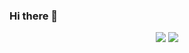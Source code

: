 ### Hi there 👋

<!--

Here are some ideas to get you started:

- 🔭 I’m currently working on ...
- 🌱 I’m currently learning ...
- 👯 I’m looking to collaborate on ...
- 🤔 I’m looking for help with ...
- 💬 Ask me about ...
- 📫 How to reach me: ...
- 😄 Pronouns: ...
- ⚡ Fun fact: ...
-->


<p align = "center">
  <img src = "https://github-readme-stats-ruby-one.vercel.app/api?username=SediRockStar&theme=tokyonight&line_height=20&count_private=true&hide_rank=false&show_icons=true">
  <img src = "https://github-readme-stats-ruby-one.vercel.app/api/top-langs/?username=SediRockStar&layout=compact&theme=tokyonight">
</p>
